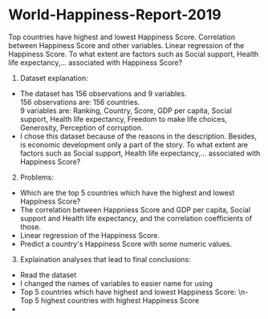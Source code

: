 # World-Happiness-Report-2019
Top countries have highest and lowest Happiness Score. Correlation between Happiness Score and other variables. Linear regression of the Happiness Score. To what extent are factors such as Social support, Health life expectancy,… associated with Happiness Score?

1. Dataset explanation: 
- The dataset has 156 observations and 9 variables.
      <br />156 observations are: 156 countries.
      <br />9 variables are: Ranking, Country, Score, GDP per capita, Social support, Health life expectancy, Freedom to make life choices, Generosity, Perception of corruption.
- I chose this dataset because of the reasons in the description. Besides, is economic development only a part of the story. To what extent are factors such as Social support, Health life expectancy,… associated with Happiness Score?

2. Problems:
- Which are the top 5 countries which have the highest and lowest Happiness Score?
- The correlation between Happniess Score and GDP per capita, Social support and Health life expectancy, and the correlation coefficients of those.
- Linear regression of the Happiness Score. 
- Predict a country's Happiness Score with some numeric values.

3. Explaination analyses that lead to final conclusions:
- Read the dataset
- I changed the names of variables to easier name for using
- Top 5 countries which have highest and lowest Happiness Score:
      \n- Top 5 highest countries with highest Happiness Score
- 
